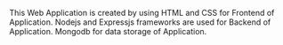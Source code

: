This Web Application is created by using HTML and CSS for Frontend of Application.
Nodejs and Expressjs frameworks are used for Backend of Application.
Mongodb for data storage of Application.
